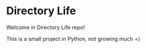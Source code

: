 # Directory Life
Welcome in Directory Life repo!

This is a small project in Python, not growing much =)

